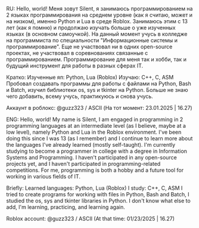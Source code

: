 RU:
Hello, world! Меня зовут Silent, я занимаюсь программированием на 2 языках программирования на среднем уровне (как я считаю, может и на низком), именно Python и Lua в среде Roblox. Занимаюсь этим с 13 лет (как я помню) и продолжаю изучать больше о уже изученных языках (в основном самоучкой).
На данный момент учусь в колледже на программиста по специальности "Информационные системы и программирование". Еще не участвовал ни в одних open-source проектах, не участвовал в соревнованиях связанные с программированием. Программирование для меня так и хобби, так
и будущий инструмент для работы в разных сферах IT.

Кратко:
Изученные яп: Python, Lua (Roblox)
Изучаю: C++, C, ASM
Пробовал создавать программы для работы с файлами на Python, Bash и Batch, изучил библиотеки os, sys и tkinter на Python.
Больше не знаю чего добавить, всему учусь, практикуюсь и снова учусь.

Аккаунт в роблокс: @guzz323 / ASCII (На тот момент: 23.01.2025 | 16.27)

ENG:
Hello, world! My name is Silent, I am engaged in programming in 2 programming languages at an intermediate level (as I believe, maybe at a low level), namely Python and Lua in the Roblox environment. I've been doing this since I was 13 (as I remember) and I continue to learn more about the languages I've already learned (mostly self-taught). I'm currently studying to become a programmer in college with a degree in Information Systems and Programming. I haven't participated in any open-source projects yet, and I haven't participated in programming-related competitions. For me, programming is both a hobby and a future tool for working in various fields of IT.

Briefly:
Learned languages: Python, Lua (Roblox)
I study: C++, C, ASM
I tried to create programs for working with files in Python, Bash and Batch, I studied the os, sys and tkinter libraries in Python.
I don't know what else to add, I'm learning, practicing, and learning again.

Roblox account: @guzz323 / ASCII (At that time: 01/23/2025 | 16.27)
